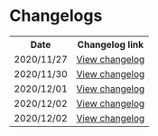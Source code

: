 # Changelogs

<table>
    <tr>
        <th>Date</th>
        <th>Changelog link</th>
    </tr>
      <tr>
          <td>2020/11/27</td>
          <td><a href="logs/20201127.html">View changelog</a></td>
      </tr>
    <tr>
        <td>2020/11/30</td>
        <td><a href="logs/20201130.html">View changelog</a></td>
    </tr>
    <tr>
        <td>2020/12/01</td>
        <td><a href="logs/2020/12/01.html">View changelog</a></td>
    </tr>
    <tr>
        <td>2020/12/02</td>
        <td><a href="logs/2020/12/02.html">View changelog</a></td>
    </tr>
    <tr>
        <td>2020/12/02</td>
        <td><a href="logs/2020/12/02.html">View changelog</a></td>
    </tr>
</table>
